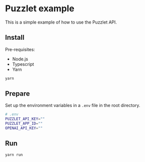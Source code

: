 # Puzzlet example

This is a simple example of how to use the Puzzlet API.

## Install

Pre-requisites:
- Node.js
- Typescript
- Yarn

```bash
yarn
```

## Prepare

Set up the environment variables in a `.env` file in the root directory.

```bash
# .env
PUZZLET_API_KEY=""
PUZZLET_APP_ID=""
OPENAI_API_KEY=""
```

## Run

```bash
yarn run
```
